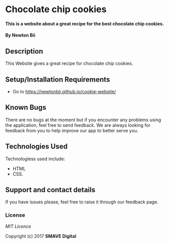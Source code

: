 # Chocolate chip cookies

#### This is a website about a great recipe for the best chocolate chip cookies.
#### By **Newton Bii**

## Description

This Website gives a great recipe for chocolate chip cookies.

## Setup/Installation Requirements

* Go to https://newtonbii.github.io/cookie-website/


## Known Bugs

There are no bugs at the moment but if you encounter any problems using the application, feel free to send feedback. We are always looking for feedback from you to help improve our app to better serve you.

## Technologies Used

Technologiess used include:

* HTML
* CSS.


## Support and contact details

If you have issues please, feel free to raise it through our feedback page.

### License

*MIT Licence*

Copyright (c) 2017 **SMAVE Digital**
